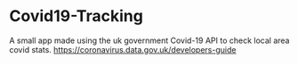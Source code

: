 # Covid19-Tracking
A small app made using the uk government Covid-19 API to check local area covid stats.
https://coronavirus.data.gov.uk/developers-guide
